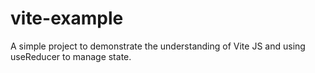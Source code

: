 # vite-example
A simple project to demonstrate the understanding of Vite JS and using useReducer to manage state.
